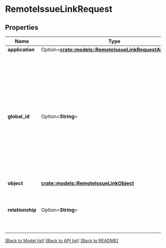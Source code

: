 # RemoteIssueLinkRequest

## Properties

Name | Type | Description | Notes
------------ | ------------- | ------------- | -------------
**application** | Option<[**crate::models::RemoteIssueLinkRequestApplication**](RemoteIssueLinkRequest_application.md)> |  | [optional]
**global_id** | Option<**String**> | An identifier for the remote item in the remote system. For example, the global ID for a remote item in Confluence would consist of the app ID and page ID, like this: `appId=456&pageId=123`.  Setting this field enables the remote issue link details to be updated or deleted using remote system and item details as the record identifier, rather than using the record's Jira ID.  The maximum length is 255 characters. | [optional]
**object** | [**crate::models::RemoteIssueLinkObject**](RemoteIssueLink_object.md) |  | 
**relationship** | Option<**String**> | Description of the relationship between the issue and the linked item. If not set, the relationship description \"links to\" is used in Jira. | [optional]

[[Back to Model list]](../README.md#documentation-for-models) [[Back to API list]](../README.md#documentation-for-api-endpoints) [[Back to README]](../README.md)


